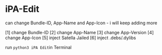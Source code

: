 # iPA-Edit
can change Bundle-ID, App-Name and App-Icon - i will keep adding more

[1] change Bundle-ID
[2] change App-Name 
[3] change App-Version
[4] change App-Icon
[5] inject Satella Jailed
[6] inject .debs/.dylibs

run `python3 iPA Edit`in Terminal
